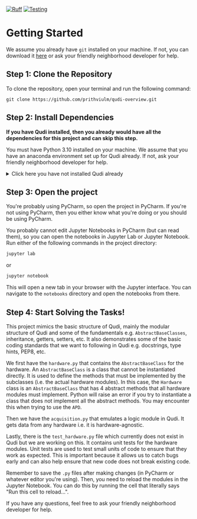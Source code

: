 [![Ruff](https://github.com/prithviulm/qudi-overview/actions/workflows/ruff.yml/badge.svg)](https://github.com/prithviulm/qudi-overview/actions/workflows/ruff.yml)
[![Testing](https://github.com/prithviulm/qudi-overview/actions/workflows/test.yml/badge.svg)](https://github.com/prithviulm/qudi-overview/actions/workflows/test.yml)


# Getting Started

We assume you already have `git` installed on your machine. If not, you can download it [here](https://git-scm.com/downloads) or ask your friendly neighborhood developer for help.

## Step 1: Clone the Repository

To clone the repository, open your terminal and run the following command:

```git
git clone https://github.com/prithviulm/qudi-overview.git
```

## Step 2: Install Dependencies

**If you have Qudi installed, then you already would have all the dependencies for this project and can skip this step.**

You must have Python 3.10 installed on your machine. We assume that you have an anaconda environment set up for Qudi already. If not, ask your friendly neighborhood developer for help.

<details>
  <summary>Click here you have not installed Qudi already</summary>

Run the following command if you are not using a virtual environment or have no idea what a virtual environment is:
```bash
pip install -r requirements.txt
```

or if you are using a virtual environment:

```bash
conda install --file requirements_conda.txt
```
</details>


## Step 3: Open the project

You're probably using PyCharm, so open the project in PyCharm. If you're not using PyCharm, then you either know what you're doing or you should be using PyCharm.

You probably cannot edit Jupyter Notebooks in PyCharm (but can read them), so you can open the notebooks in Jupyter Lab or Jupyter Notebook. Run either of the following commands in the project directory:

```bash
jupyter lab
```

or

```bash
jupyter notebook
```

This will open a new tab in your browser with the Jupyter interface. You can navigate to the `notebooks` directory and open the notebooks from there.

## Step 4: Start Solving the Tasks!

This project mimics the basic structure of Qudi, mainly the modular structure of Qudi and some of the fundamentals e.g. `AbstractBaseClasses`, inheritance, getters, setters, etc. It also demonstrates some of the basic coding standards that we want to following in Qudi e.g. docstrings, type hints, PEP8, etc.

We first have the `hardware.py` that contains the `AbstractBaseClass` for the hardware. An `AbstractBaseClass` is a class that cannot be instantiated directly. It is used to define the methods that must be implemented by the subclasses (i.e. the actual hardware modules). In this case, the `Hardware` class is an `AbstractBaseClass` that has 4 abstract methods that all hardware modules must implement. Python will raise an error if you try to instantiate a class that does not implement all the abstract methods. You may encounter this when trying to use the `APD`.

Then we have the `acquisition.py` that emulates a logic module in Qudi. It gets data from any hardware i.e. it is hardware-agnostic.

Lastly, there is the `test_hardware.py` file which currently does not exist in Qudi but we are working on this. It contains unit tests for the hardware modules. Unit tests are used to test small units of code to ensure that they work as expected. This is important because it allows us to catch bugs early and can also help ensure that new code does not break existing code.

Remember to save the `.py` files after making changes (in PyCharm or whatever editor you're using). Then, you need to reload the modules in the Jupyter Notebook. You can do this by running the cell that literally says "Run this cell to reload...".

If you have any questions, feel free to ask your friendly neighborhood developer for help.
